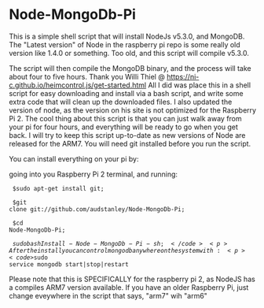 # Node-MongoDb-Pi
This is a simple shell script that will install NodeJs v5.3.0, and MongoDB.  The "Latest version" of Node in the raspberry pi repo is some really old version like 1.4.0 or something. Too old, and this script will compile v5.3.0.<p>
The script will then compile the MongoDB binary, and the process will take about four to five hours.
Thank you Willi Thiel @ https://ni-c.github.io/heimcontrol.js/get-started.html
 All I did was place this in a shell script for easy downloading and install via a bash script, and write some extra code that will clean up the downloaded files. I also updated the version of node, as the version on his site is not optimized for the Raspberry Pi 2.  The cool thing about this script is that you can just walk away from your pi for four hours, and everything will be ready to go when you get back.  I will try to keep this script up-to-date as new versions of Node are released for the ARM7. You will need git installed before you run the script.<p> 
You can install everything on your pi by:<p>
going into you Raspberry Pi 2 terminal, and running: <p><code>
 $sudo apt-get install git; <p>
 $git clone git://github.com/audstanley/Node-MongoDb-Pi; <p>
 $cd Node-MongoDb-Pi; <p>
 $sudo bash Install-Node-MongoDb-Pi-sh; </code><p> 
After the install you can control mongodb anywhere on the system with:<p>
<code>$sudo service mongodb start|stop|restart</code>
<p>
Please note that this is SPECIFICALLY for the raspberry pi 2, as NodeJS has a compiles ARM7 version available.  If you have an older Raspberry Pi, just change eveywhere in the script that says, "arm7" wih "arm6"
 
